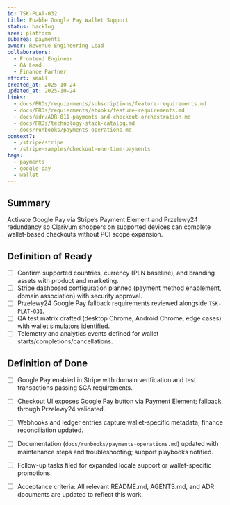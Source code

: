 ```yaml
---
id: TSK-PLAT-032
title: Enable Google Pay Wallet Support
status: backlog
area: platform
subarea: payments
owner: Revenue Engineering Lead
collaborators:
  - Frontend Engineer
  - QA Lead
  - Finance Partner
effort: small
created_at: 2025-10-24
updated_at: 2025-10-24
links:
  - docs/PRDs/requierments/subscriptions/feature-requirements.md
  - docs/PRDs/requierments/ebooks/feature-requirements.md
  - docs/adr/ADR-011-payments-and-checkout-orchestration.md
  - docs/PRDs/technology-stack-catalog.md
  - docs/runbooks/payments-operations.md
context7:
  - /stripe/stripe
  - /stripe-samples/checkout-one-time-payments
tags:
  - payments
  - google-pay
  - wallet
---
```


## Summary
Activate Google Pay via Stripe’s Payment Element and Przelewy24 redundancy so Clarivum shoppers on supported devices can complete wallet-based checkouts without PCI scope expansion.

## Definition of Ready
- [ ] Confirm supported countries, currency (PLN baseline), and branding assets with product and marketing.
- [ ] Stripe dashboard configuration planned (payment method enablement, domain association) with security approval.
- [ ] Przelewy24 Google Pay fallback requirements reviewed alongside `TSK-PLAT-031`.
- [ ] QA test matrix drafted (desktop Chrome, Android Chrome, edge cases) with wallet simulators identified.
- [ ] Telemetry and analytics events defined for wallet starts/completions/cancellations.

## Definition of Done
- [ ] Google Pay enabled in Stripe with domain verification and test transactions passing SCA requirements.
- [ ] Checkout UI exposes Google Pay button via Payment Element; fallback through Przelewy24 validated.
- [ ] Webhooks and ledger entries capture wallet-specific metadata; finance reconciliation updated.
- [ ] Documentation (`docs/runbooks/payments-operations.md`) updated with maintenance steps and troubleshooting; support playbooks notified.
- [ ] Follow-up tasks filed for expanded locale support or wallet-specific promotions.
- [ ] Acceptance criteria: All relevant README.md, AGENTS.md, and ADR documents are updated to reflect this work.

